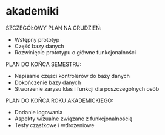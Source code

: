 akademiki
=========
SZCZEGÓŁOWY PLAN NA GRUDZIEŃ:
* Wstępny prototyp
* Część bazy danych
* Rozwinięcie prototypu o główne funkcjonalności

PLAN DO KOŃCA SEMESTRU:
* Napisanie części kontrolerów do bazy danych
* Dokończenie bazy danych
* Stworzenie zarysu klas i funkcji dla poszczególnych osób

PLAN DO KOŃCA ROKU AKADEMICKIEGO:
* Dodanie logowania
* Aspekty wizualne związane z funkcjonalnością
* Testy cząstkowe i wdrożeniowe
